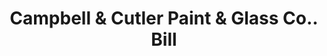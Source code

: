 ---
doi: 10.7916/D8Q541SH
date_other: '1892'
date_other_textual: '1892'
form: printed ephemera
genre:
- Invoices
name:
- Campbell & Cutler Paint & Glass Co.
object_in_context_url: https://biggert.cul.columbia.edu/items/view/ave_biggert_01881
subject_hierarchical_geographic:
- Kansas City, Missouri, United States
subject_name:
- Campbell & Cutler Paint & Glass Co.
title: Campbell & Cutler Paint & Glass Co.. Bill
sort_title: Campbell & Cutler Paint & Glass Co.. Bill
call_number: ave_biggert_01881
coordinates:
- 39.099722222222226,-94.57833333333333
pid: ave_biggert_01881
identifiers: ave_biggert_01881
thumbnail: https://derivativo-1.library.columbia.edu/iiif/2/ldpd:490607/full/!256,256/0/native.jpg
permalink: "/items/ave_biggert_01881/"
layout: iiif-image-page
---